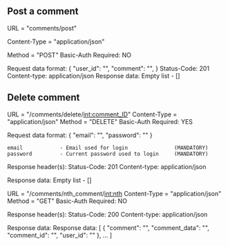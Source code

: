 ## Post a comment

URL = "comments/post"

Content-Type = "application/json"

Method = "POST"
Basic-Auth Required: NO

Request data format:
    {
        "user_id": "",
        "comment": "",
    }
    Status-Code:    201
    Content-type:   application/json
Response data:
    Empty list - []


## Delete comment
URL = "/comments/delete/<int:comment_ID>"
Content-Type = "application/json"
Method = "DELETE"
Basic-Auth Required: YES

Request data format:
    {
        "email": "",
        "password": ""
    }

    email            - Email used for login               (MANDATORY)
    password         - Current password used to login     (MANDATORY)

Response header(s):
    Status-Code:    201
    Content-type:   application/json

Response data:
    Empty list - []

URL = "/comments/nth_comment/<int:nth>
Content-Type = "application/json"
Method = "GET"
Basic-Auth Required: NO

Response header(s):
    Status-Code:    200
    Content-type:   application/json 

Response data:
    Response data:
    [
        {
            "comment": "",
            "comment_data": "",
            "comment_id": "",
            "user_id": ""
        }, 
        ...
    ]
    
    
    
